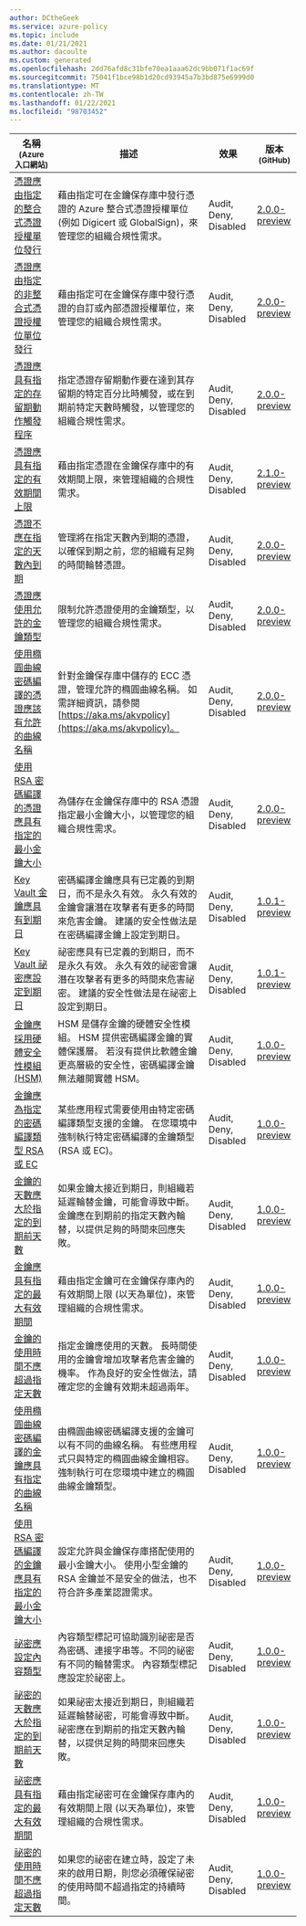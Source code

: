 ```yaml
---
author: DCtheGeek
ms.service: azure-policy
ms.topic: include
ms.date: 01/21/2021
ms.author: dacoulte
ms.custom: generated
ms.openlocfilehash: 2dd76afd8c31bfe70ea1aaa62dc9bb071f1ac69f
ms.sourcegitcommit: 75041f1bce98b1d20cd93945a7b3bd875e6999d0
ms.translationtype: MT
ms.contentlocale: zh-TW
ms.lasthandoff: 01/22/2021
ms.locfileid: "98703452"
---
```

|名稱<br /><sub>(Azure 入口網站)</sub> |描述 |效果 |版本<br /><sub>(GitHub)</sub> |
|---|---|---|---|
|[憑證應由指定的整合式憑證授權單位發行](https://portal.azure.com/#blade/Microsoft_Azure_Policy/PolicyDetailBlade/definitionId/%2Fproviders%2FMicrosoft.Authorization%2FpolicyDefinitions%2F8e826246-c976-48f6-b03e-619bb92b3d82) |藉由指定可在金鑰保存庫中發行憑證的 Azure 整合式憑證授權單位 (例如 Digicert 或 GlobalSign)，來管理您的組織合規性需求。 |Audit, Deny, Disabled |[2.0.0-preview](https://github.com/Azure/azure-policy/blob/master/built-in-policies/policyDefinitions/Key%20Vault/Certificates_Issuers_SupportedCAs.json) |
|[憑證應由指定的非整合式憑證授權位單位發行](https://portal.azure.com/#blade/Microsoft_Azure_Policy/PolicyDetailBlade/definitionId/%2Fproviders%2FMicrosoft.Authorization%2FpolicyDefinitions%2Fa22f4a40-01d3-4c7d-8071-da157eeff341) |藉由指定可在金鑰保存庫中發行憑證的自訂或內部憑證授權單位，來管理您的組織合規性需求。 |Audit, Deny, Disabled |[2.0.0-preview](https://github.com/Azure/azure-policy/blob/master/built-in-policies/policyDefinitions/Key%20Vault/Certificates_Issuers_CustomCAs.json) |
|[憑證應具有指定的存留期動作觸發程序](https://portal.azure.com/#blade/Microsoft_Azure_Policy/PolicyDetailBlade/definitionId/%2Fproviders%2FMicrosoft.Authorization%2FpolicyDefinitions%2F12ef42cb-9903-4e39-9c26-422d29570417) |指定憑證存留期動作要在達到其存留期的特定百分比時觸發，或在到期前特定天數時觸發，以管理您的組織合規性需求。 |Audit, Deny, Disabled |[2.0.0-preview](https://github.com/Azure/azure-policy/blob/master/built-in-policies/policyDefinitions/Key%20Vault/Certificates_LifetimeAction.json) |
|[憑證應具有指定的有效期間上限](https://portal.azure.com/#blade/Microsoft_Azure_Policy/PolicyDetailBlade/definitionId/%2Fproviders%2FMicrosoft.Authorization%2FpolicyDefinitions%2F0a075868-4c26-42ef-914c-5bc007359560) |藉由指定憑證在金鑰保存庫中的有效期間上限，來管理組織的合規性需求。 |Audit, Deny, Disabled |[2.1.0-preview](https://github.com/Azure/azure-policy/blob/master/built-in-policies/policyDefinitions/Key%20Vault/Certificates_ValidityPeriod.json) |
|[憑證不應在指定的天數內到期](https://portal.azure.com/#blade/Microsoft_Azure_Policy/PolicyDetailBlade/definitionId/%2Fproviders%2FMicrosoft.Authorization%2FpolicyDefinitions%2Ff772fb64-8e40-40ad-87bc-7706e1949427) |管理將在指定天數內到期的憑證，以確保到期之前，您的組織有足夠的時間輪替憑證。 |Audit, Deny, Disabled |[2.0.0-preview](https://github.com/Azure/azure-policy/blob/master/built-in-policies/policyDefinitions/Key%20Vault/Certificates_Expiry_ByDays.json) |
|[憑證應使用允許的金鑰類型](https://portal.azure.com/#blade/Microsoft_Azure_Policy/PolicyDetailBlade/definitionId/%2Fproviders%2FMicrosoft.Authorization%2FpolicyDefinitions%2F1151cede-290b-4ba0-8b38-0ad145ac888f) |限制允許憑證使用的金鑰類型，以管理您的組織合規性需求。 |Audit, Deny, Disabled |[2.0.0-preview](https://github.com/Azure/azure-policy/blob/master/built-in-policies/policyDefinitions/Key%20Vault/Certificates_AllowedKeyTypes.json) |
|[使用橢圓曲線密碼編譯的憑證應該有允許的曲線名稱](https://portal.azure.com/#blade/Microsoft_Azure_Policy/PolicyDetailBlade/definitionId/%2Fproviders%2FMicrosoft.Authorization%2FpolicyDefinitions%2Fbd78111f-4953-4367-9fd5-7e08808b54bf) |針對金鑰保存庫中儲存的 ECC 憑證，管理允許的橢圓曲線名稱。 如需詳細資訊，請參閱 [https://aka.ms/akvpolicy](https://aka.ms/akvpolicy)。 |Audit, Deny, Disabled |[2.0.0-preview](https://github.com/Azure/azure-policy/blob/master/built-in-policies/policyDefinitions/Key%20Vault/Certificates_EC_AllowedCurveNames.json) |
|[使用 RSA 密碼編譯的憑證應具有指定的最小金鑰大小](https://portal.azure.com/#blade/Microsoft_Azure_Policy/PolicyDetailBlade/definitionId/%2Fproviders%2FMicrosoft.Authorization%2FpolicyDefinitions%2Fcee51871-e572-4576-855c-047c820360f0) |為儲存在金鑰保存庫中的 RSA 憑證指定最小金鑰大小，以管理您的組織合規性需求。 |Audit, Deny, Disabled |[2.0.0-preview](https://github.com/Azure/azure-policy/blob/master/built-in-policies/policyDefinitions/Key%20Vault/Certificates_RSA_MinimumKeySize.json) |
|[Key Vault 金鑰應具有到期日](https://portal.azure.com/#blade/Microsoft_Azure_Policy/PolicyDetailBlade/definitionId/%2Fproviders%2FMicrosoft.Authorization%2FpolicyDefinitions%2F152b15f7-8e1f-4c1f-ab71-8c010ba5dbc0) |密碼編譯金鑰應具有已定義的到期日，而不是永久有效。 永久有效的金鑰會讓潛在攻擊者有更多的時間來危害金鑰。 建議的安全性做法是在密碼編譯金鑰上設定到期日。 |Audit, Deny, Disabled |[1.0.1-preview](https://github.com/Azure/azure-policy/blob/master/built-in-policies/policyDefinitions/Key%20Vault/Keys_ExpirationSet.json) |
|[Key Vault 祕密應設定到期日](https://portal.azure.com/#blade/Microsoft_Azure_Policy/PolicyDetailBlade/definitionId/%2Fproviders%2FMicrosoft.Authorization%2FpolicyDefinitions%2F98728c90-32c7-4049-8429-847dc0f4fe37) |祕密應具有已定義的到期日，而不是永久有效。 永久有效的祕密會讓潛在攻擊者有更多的時間來危害祕密。 建議的安全性做法是在祕密上設定到期日。 |Audit, Deny, Disabled |[1.0.1-preview](https://github.com/Azure/azure-policy/blob/master/built-in-policies/policyDefinitions/Key%20Vault/Secrets_ExpirationSet.json) |
|[金鑰應採用硬體安全性模組 (HSM)](https://portal.azure.com/#blade/Microsoft_Azure_Policy/PolicyDetailBlade/definitionId/%2Fproviders%2FMicrosoft.Authorization%2FpolicyDefinitions%2F587c79fe-dd04-4a5e-9d0b-f89598c7261b) |HSM 是儲存金鑰的硬體安全性模組。 HSM 提供密碼編譯金鑰的實體保護層。 若沒有提供比軟體金鑰更高層級的安全性，密碼編譯金鑰無法離開實體 HSM。 |Audit, Deny, Disabled |[1.0.0-preview](https://github.com/Azure/azure-policy/blob/master/built-in-policies/policyDefinitions/Key%20Vault/Keys_HSMBacked.json) |
|[金鑰應為指定的密碼編譯類型 RSA 或 EC](https://portal.azure.com/#blade/Microsoft_Azure_Policy/PolicyDetailBlade/definitionId/%2Fproviders%2FMicrosoft.Authorization%2FpolicyDefinitions%2F75c4f823-d65c-4f29-a733-01d0077fdbcb) |某些應用程式需要使用由特定密碼編譯類型支援的金鑰。 在您環境中強制執行特定密碼編譯的金鑰類型 (RSA 或 EC)。 |Audit, Deny, Disabled |[1.0.0-preview](https://github.com/Azure/azure-policy/blob/master/built-in-policies/policyDefinitions/Key%20Vault/Keys_AllowedKeyTypes.json) |
|[金鑰的天數應大於指定的到期前天數](https://portal.azure.com/#blade/Microsoft_Azure_Policy/PolicyDetailBlade/definitionId/%2Fproviders%2FMicrosoft.Authorization%2FpolicyDefinitions%2F5ff38825-c5d8-47c5-b70e-069a21955146) |如果金鑰太接近到期日，則組織若延遲輪替金鑰，可能會導致中斷。 金鑰應在到期前的指定天數內輪替，以提供足夠的時間來回應失敗。 |Audit, Deny, Disabled |[1.0.0-preview](https://github.com/Azure/azure-policy/blob/master/built-in-policies/policyDefinitions/Key%20Vault/Keys_Expiry_ByDays.json) |
|[金鑰應具有指定的最大有效期間](https://portal.azure.com/#blade/Microsoft_Azure_Policy/PolicyDetailBlade/definitionId/%2Fproviders%2FMicrosoft.Authorization%2FpolicyDefinitions%2F49a22571-d204-4c91-a7b6-09b1a586fbc9) |藉由指定金鑰可在金鑰保存庫內的有效期間上限 (以天為單位)，來管理組織的合規性需求。 |Audit, Deny, Disabled |[1.0.0-preview](https://github.com/Azure/azure-policy/blob/master/built-in-policies/policyDefinitions/Key%20Vault/Keys_ValidityPeriod.json) |
|[金鑰的使用時間不應超過指定天數](https://portal.azure.com/#blade/Microsoft_Azure_Policy/PolicyDetailBlade/definitionId/%2Fproviders%2FMicrosoft.Authorization%2FpolicyDefinitions%2Fc26e4b24-cf98-4c67-b48b-5a25c4c69eb9) |指定金鑰應使用的天數。 長時間使用的金鑰會增加攻擊者危害金鑰的機率。 作為良好的安全性做法，請確定您的金鑰有效期未超過兩年。 |Audit, Deny, Disabled |[1.0.0-preview](https://github.com/Azure/azure-policy/blob/master/built-in-policies/policyDefinitions/Key%20Vault/Keys_ActivePeriod.json) |
|[使用橢圓曲線密碼編譯的金鑰應具有指定的曲線名稱](https://portal.azure.com/#blade/Microsoft_Azure_Policy/PolicyDetailBlade/definitionId/%2Fproviders%2FMicrosoft.Authorization%2FpolicyDefinitions%2Fff25f3c8-b739-4538-9d07-3d6d25cfb255) |由橢圓曲線密碼編譯支援的金鑰可以有不同的曲線名稱。 有些應用程式只與特定的橢圓曲線金鑰相容。 強制執行可在您環境中建立的橢圓曲線金鑰類型。 |Audit, Deny, Disabled |[1.0.0-preview](https://github.com/Azure/azure-policy/blob/master/built-in-policies/policyDefinitions/Key%20Vault/Keys_EC_AllowedCurveNames.json) |
|[使用 RSA 密碼編譯的金鑰應具有指定的最小金鑰大小](https://portal.azure.com/#blade/Microsoft_Azure_Policy/PolicyDetailBlade/definitionId/%2Fproviders%2FMicrosoft.Authorization%2FpolicyDefinitions%2F82067dbb-e53b-4e06-b631-546d197452d9) |設定允許與金鑰保存庫搭配使用的最小金鑰大小。 使用小型金鑰的 RSA 金鑰並不是安全的做法，也不符合許多產業認證需求。 |Audit, Deny, Disabled |[1.0.0-preview](https://github.com/Azure/azure-policy/blob/master/built-in-policies/policyDefinitions/Key%20Vault/Keys_RSA_MinimumKeySize.json) |
|[祕密應設定內容類型](https://portal.azure.com/#blade/Microsoft_Azure_Policy/PolicyDetailBlade/definitionId/%2Fproviders%2FMicrosoft.Authorization%2FpolicyDefinitions%2F75262d3e-ba4a-4f43-85f8-9f72c090e5e3) |內容類型標記可協助識別祕密是否為密碼、連接字串等。不同的祕密有不同的輪替需求。 內容類型標記應設定於祕密上。 |Audit, Deny, Disabled |[1.0.0-preview](https://github.com/Azure/azure-policy/blob/master/built-in-policies/policyDefinitions/Key%20Vault/Secrets_ContentTypeSet.json) |
|[祕密的天數應大於指定的到期前天數](https://portal.azure.com/#blade/Microsoft_Azure_Policy/PolicyDetailBlade/definitionId/%2Fproviders%2FMicrosoft.Authorization%2FpolicyDefinitions%2Fb0eb591a-5e70-4534-a8bf-04b9c489584a) |如果祕密太接近到期日，則組織若延遲輪替祕密，可能會導致中斷。 祕密應在到期前的指定天數內輪替，以提供足夠的時間來回應失敗。 |Audit, Deny, Disabled |[1.0.0-preview](https://github.com/Azure/azure-policy/blob/master/built-in-policies/policyDefinitions/Key%20Vault/Secrets_Expiry_ByDays.json) |
|[祕密應具有指定的最大有效期間](https://portal.azure.com/#blade/Microsoft_Azure_Policy/PolicyDetailBlade/definitionId/%2Fproviders%2FMicrosoft.Authorization%2FpolicyDefinitions%2F342e8053-e12e-4c44-be01-c3c2f318400f) |藉由指定祕密可在金鑰保存庫內的有效期間上限 (以天為單位)，來管理組織的合規性需求。 |Audit, Deny, Disabled |[1.0.0-preview](https://github.com/Azure/azure-policy/blob/master/built-in-policies/policyDefinitions/Key%20Vault/Secrets_ValidityPeriod.json) |
|[祕密的使用時間不應超過指定天數](https://portal.azure.com/#blade/Microsoft_Azure_Policy/PolicyDetailBlade/definitionId/%2Fproviders%2FMicrosoft.Authorization%2FpolicyDefinitions%2Fe8d99835-8a06-45ae-a8e0-87a91941ccfe) |如果您的祕密在建立時，設定了未來的啟用日期，則您必須確保祕密的使用時間不超過指定的持續時間。 |Audit, Deny, Disabled |[1.0.0-preview](https://github.com/Azure/azure-policy/blob/master/built-in-policies/policyDefinitions/Key%20Vault/Secrets_ActivePeriod.json) |
